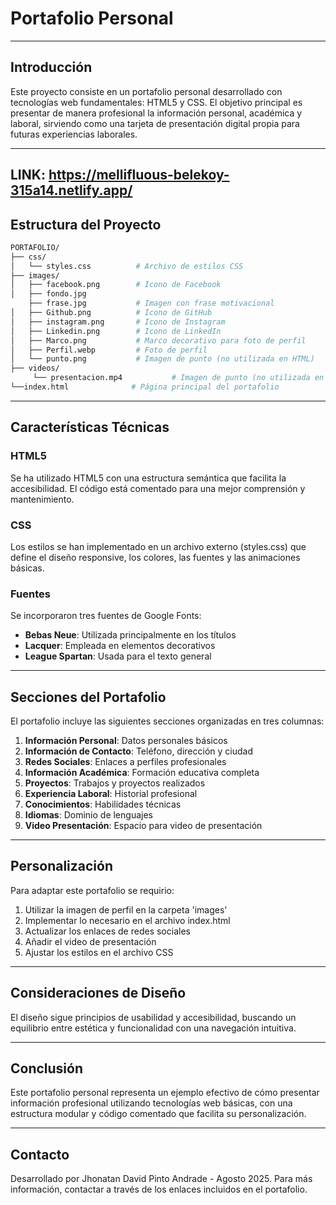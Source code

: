 # **Portafolio Personal** 

---------------------------------------------------------------------------------------------------------------------------------------------------------------------------------------------------------------------

## **Introducción**

Este proyecto consiste en un portafolio personal desarrollado con tecnologías web fundamentales: HTML5 y CSS. El objetivo principal es presentar de manera profesional la información personal, académica y laboral, sirviendo como una tarjeta de presentación digital propia para futuras experiencias laborales.

---------------------------------------------------------------------------------------------------------------------------------------------------------------------------------------------------------------------

## LINK: https://mellifluous-belekoy-315a14.netlify.app/

## Estructura del Proyecto

```bash
PORTAFOLIO/
├── css/
│   └── styles.css          # Archivo de estilos CSS
├── images/
│   ├── facebook.png        # Icono de Facebook
│   ├── fondo.jpg  
    ├── frase.jpg           # Imagen con frase motivacional
│   ├── Github.png          # Icono de GitHub
│   ├── instagram.png       # Icono de Instagram
│   ├── Linkedin.png        # Icono de LinkedIn
│   ├── Marco.png           # Marco decorativo para foto de perfil
│   ├── Perfil.webp         # Foto de perfil
│   └── punto.png           # Imagen de punto (no utilizada en HTML)
├── videos/
     └── presentacion.mp4           # Imagen de punto (no utilizada en HTML)
└──index.html              # Página principal del portafolio
```

---------------------------------------------------------------------------------------------------------------------------------------------------------------------------------------------------------------------

## Características Técnicas

### HTML5
Se ha utilizado HTML5 con una estructura semántica que facilita la accesibilidad. El código está comentado para una mejor comprensión y mantenimiento.

### CSS
Los estilos se han implementado en un archivo externo (styles.css) que define el diseño responsive, los colores, las fuentes y las animaciones básicas.

### Fuentes
Se incorporaron tres fuentes de Google Fonts:
- **Bebas Neue**: Utilizada principalmente en los títulos
- **Lacquer**: Empleada en elementos decorativos
- **League Spartan**: Usada para el texto general

---------------------------------------------------------------------------------------------------------------------------------------------------------------------------------------------------------------------

## Secciones del Portafolio

El portafolio incluye las siguientes secciones organizadas en tres columnas:

1. **Información Personal**: Datos personales básicos
2. **Información de Contacto**: Teléfono, dirección y ciudad
3. **Redes Sociales**: Enlaces a perfiles profesionales
4. **Información Académica**: Formación educativa completa
5. **Proyectos**: Trabajos y proyectos realizados
6. **Experiencia Laboral**: Historial profesional
7. **Conocimientos**: Habilidades técnicas
8. **Idiomas**: Dominio de lenguajes
9. **Video Presentación**: Espacio para video de presentación

---------------------------------------------------------------------------------------------------------------------------------------------------------------------------------------------------------------------

## Personalización

Para adaptar este portafolio se requirio:
1. Utilizar la imagen de perfil en la carpeta 'images'
2. Implementar lo necesario en el archivo index.html
3. Actualizar los enlaces de redes sociales
4. Añadir el video de presentación
5. Ajustar los estilos en el archivo CSS 

---------------------------------------------------------------------------------------------------------------------------------------------------------------------------------------------------------------------

## Consideraciones de Diseño

El diseño sigue principios de usabilidad y accesibilidad, buscando un equilibrio entre estética y funcionalidad con una navegación intuitiva.

---------------------------------------------------------------------------------------------------------------------------------------------------------------------------------------------------------------------

## Conclusión

Este portafolio personal representa un ejemplo efectivo de cómo presentar información profesional utilizando tecnologías web básicas, con una estructura modular y código comentado que facilita su personalización.

---------------------------------------------------------------------------------------------------------------------------------------------------------------------------------------------------------------------

## Contacto

Desarrollado por Jhonatan David Pinto Andrade - Agosto 2025. Para más información, contactar a través de los enlaces incluidos en el portafolio.
